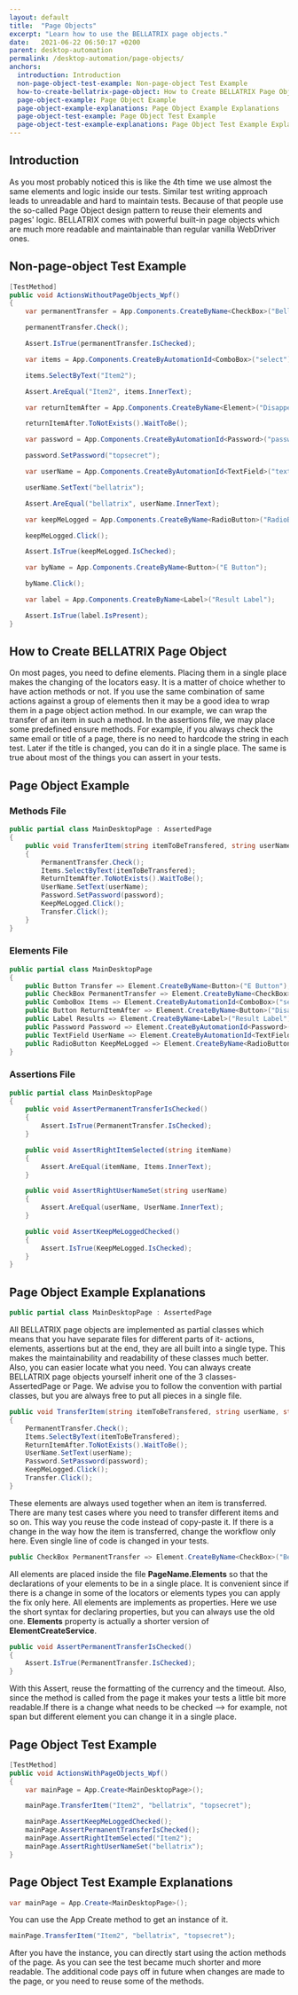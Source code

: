 ```yaml
---
layout: default
title:  "Page Objects"
excerpt: "Learn how to use the BELLATRIX page objects."
date:   2021-06-22 06:50:17 +0200
parent: desktop-automation
permalink: /desktop-automation/page-objects/
anchors:
  introduction: Introduction
  non-page-object-test-example: Non-page-object Test Example
  how-to-create-bellatrix-page-object: How to Create BELLATRIX Page Object
  page-object-example: Page Object Example
  page-object-example-explanations: Page Object Example Explanations
  page-object-test-example: Page Object Test Example
  page-object-test-example-explanations: Page Object Test Example Explanations
---
```


Introduction
------------
As you most probably noticed this is like the 4th time we use almost the same elements and logic inside our tests. Similar test writing approach leads to unreadable and hard to maintain tests. Because of that people use the so-called Page Object design pattern to reuse their elements and pages' logic. BELLATRIX comes with powerful built-in page objects which are much more readable and maintainable than regular vanilla WebDriver ones.

Non-page-object Test Example
----------------------------
```csharp
[TestMethod]
public void ActionsWithoutPageObjects_Wpf()
{
    var permanentTransfer = App.Components.CreateByName<CheckBox>("BellaCheckBox");

    permanentTransfer.Check();

    Assert.IsTrue(permanentTransfer.IsChecked);

    var items = App.Components.CreateByAutomationId<ComboBox>("select");

    items.SelectByText("Item2");

    Assert.AreEqual("Item2", items.InnerText);

    var returnItemAfter = App.Components.CreateByName<Element>("DisappearAfterButton1");

    returnItemAfter.ToNotExists().WaitToBe();

    var password = App.Components.CreateByAutomationId<Password>("passwordBox");

    password.SetPassword("topsecret");

    var userName = App.Components.CreateByAutomationId<TextField>("textBox");

    userName.SetText("bellatrix");

    Assert.AreEqual("bellatrix", userName.InnerText);

    var keepMeLogged = App.Components.CreateByName<RadioButton>("RadioButton");

    keepMeLogged.Click();

    Assert.IsTrue(keepMeLogged.IsChecked);

    var byName = App.Components.CreateByName<Button>("E Button");

    byName.Click();

    var label = App.Components.CreateByName<Label>("Result Label");

    Assert.IsTrue(label.IsPresent);
}
```

How to Create BELLATRIX Page Object
-----------------------------------
On most pages, you need to define elements. Placing them in a single place makes the changing of the locators easy. It is a matter of choice whether to have action methods or not. If you use the same combination of same actions against a group of elements then it may be a good idea to wrap them in a page object action method. In our example, we can wrap the transfer of an item in such a method. In the assertions file, we may place some predefined ensure methods. For example, if you always check the same email or title of a page, there is no need to hardcode the string in each test. Later if the title is changed, you can do it in a single place. The same is true about most of the things you can assert in your tests.

Page Object Example
-------------------
### Methods File ###
```csharp
public partial class MainDesktopPage : AssertedPage
{
    public void TransferItem(string itemToBeTransfered, string userName, string password)
    {
        PermanentTransfer.Check();
        Items.SelectByText(itemToBeTransfered);
        ReturnItemAfter.ToNotExists().WaitToBe();
        UserName.SetText(userName);
        Password.SetPassword(password);
        KeepMeLogged.Click();
        Transfer.Click();
    }
}
```
### Elements File ###
```csharp
public partial class MainDesktopPage
{
    public Button Transfer => Element.CreateByName<Button>("E Button");
    public CheckBox PermanentTransfer => Element.CreateByName<CheckBox>("BellaCheckBox");
    public ComboBox Items => Element.CreateByAutomationId<ComboBox>("select");
    public Button ReturnItemAfter => Element.CreateByName<Button>("DisappearAfterButton1");
    public Label Results => Element.CreateByName<Label>("Result Label");
    public Password Password => Element.CreateByAutomationId<Password>("passwordBox");
    public TextField UserName => Element.CreateByAutomationId<TextField>("textBox");
    public RadioButton KeepMeLogged => Element.CreateByName<RadioButton>("RadioButton");
}
```
### Assertions File ###
```csharp
public partial class MainDesktopPage
{
    public void AssertPermanentTransferIsChecked()
    {
        Assert.IsTrue(PermanentTransfer.IsChecked);
    }

    public void AssertRightItemSelected(string itemName)
    {
        Assert.AreEqual(itemName, Items.InnerText);
    }

    public void AssertRightUserNameSet(string userName)
    {
        Assert.AreEqual(userName, UserName.InnerText);
    }

    public void AssertKeepMeLoggedChecked()
    {
        Assert.IsTrue(KeepMeLogged.IsChecked);
    }
}
```

Page Object Example Explanations
--------------------------------
```csharp
public partial class MainDesktopPage : AssertedPage
```
All BELLATRIX page objects are implemented as partial classes which means that you have separate files for different parts of it- actions, elements, assertions but at the end, they are all built into a single type. This makes the maintainability and readability of these classes much better. Also, you can easier locate what you need. You can always create BELLATRIX page objects yourself inherit one of the 3 classes- AssertedPage or Page. We advise you to follow the convention with partial classes, but you are always free to put all pieces in a single file.
```csharp
public void TransferItem(string itemToBeTransfered, string userName, string password)
{
    PermanentTransfer.Check();
    Items.SelectByText(itemToBeTransfered);
    ReturnItemAfter.ToNotExists().WaitToBe();
    UserName.SetText(userName);
    Password.SetPassword(password);
    KeepMeLogged.Click();
    Transfer.Click();
}
```
These elements are always used together when an item is transferred. There are many test cases where you need to transfer different items and so on. This way you reuse the code instead of copy-paste it. If there is a change in the way how the item is transferred, change the workflow only here. Even single line of code is changed in your tests.
```csharp
public CheckBox PermanentTransfer => Element.CreateByName<CheckBox>("BellaCheckBox");
```
All elements are placed inside the file **PageName.Elements** so that the declarations of your elements to be in a single place. It is convenient since if there is a change in some of the locators or elements types you can apply the fix only here. All elements are implements as properties. Here we use the short syntax for declaring properties, but you can always use the old one. **Elements** property is actually a shorter version of **ElementCreateService**.
```csharp
public void AssertPermanentTransferIsChecked()
{
    Assert.IsTrue(PermanentTransfer.IsChecked);
}
```
With this Assert, reuse the formatting of the currency and the timeout. Also, since the method is called from the page it makes your tests a little bit more readable.If there is a change what needs to be checked --> for example, not span but different element you can change it in a single place.

Page Object Test Example
------------------------
```csharp
[TestMethod]
public void ActionsWithPageObjects_Wpf()
{
    var mainPage = App.Create<MainDesktopPage>();

    mainPage.TransferItem("Item2", "bellatrix", "topsecret");

    mainPage.AssertKeepMeLoggedChecked();
    mainPage.AssertPermanentTransferIsChecked();
    mainPage.AssertRightItemSelected("Item2");
    mainPage.AssertRightUserNameSet("bellatrix");
}
```

Page Object Test Example Explanations
-------------------------------------
```csharp
var mainPage = App.Create<MainDesktopPage>();
```
You can use the App Create method to get an instance of it.
```csharp
mainPage.TransferItem("Item2", "bellatrix", "topsecret");
```
After you have the instance, you can directly start using the action methods of the page. As you can see the test became much shorter and more readable. The additional code pays off in future when changes are made to the page, or you need to reuse some of the methods.